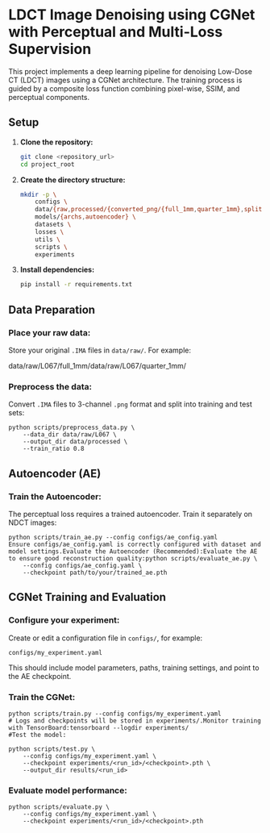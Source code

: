 # LDCT Image Denoising using CGNet with Perceptual and Multi-Loss Supervision

This project implements a deep learning pipeline for denoising Low-Dose CT (LDCT) images using a CGNet architecture. The training process is guided by a composite loss function combining pixel-wise, SSIM, and perceptual components.

## Setup

1.  **Clone the repository:**
    ```bash
    git clone <repository_url>
    cd project_root
    ```

2.  **Create the directory structure:**
    ```bash
    mkdir -p \
        configs \
        data/{raw,processed/{converted_png/{full_1mm,quarter_1mm},split/{train/{full,quarter},test/{full,quarter}}}} \
        models/{archs,autoencoder} \
        datasets \
        losses \
        utils \
        scripts \
        experiments
    ```

3.  **Install dependencies:**
    ```bash
    pip install -r requirements.txt
    ```

## Data Preparation

### Place your raw data:

Store your original `.IMA` files in `data/raw/`. For example:

data/raw/L067/full_1mm/data/raw/L067/quarter_1mm/
### Preprocess the data:

Convert `.IMA` files to 3-channel `.png` format and split into training and test sets:

```
python scripts/preprocess_data.py \
    --data_dir data/raw/L067 \
    --output_dir data/processed \
    --train_ratio 0.8
```

## Autoencoder (AE)

### Train the Autoencoder:

The perceptual loss requires a trained autoencoder. Train it separately on NDCT images:

```
python scripts/train_ae.py --config configs/ae_config.yaml
Ensure configs/ae_config.yaml is correctly configured with dataset and model settings.Evaluate the Autoencoder (Recommended):Evaluate the AE to ensure good reconstruction quality:python scripts/evaluate_ae.py \
    --config configs/ae_config.yaml \
    --checkpoint path/to/your/trained_ae.pth
```

## CGNet Training and Evaluation

### Configure your experiment:

Create or edit a configuration file in `configs/`, for example:

`configs/my_experiment.yaml`

This should include model parameters, paths, training settings, and point to the AE checkpoint.

### Train the CGNet:

```
python scripts/train.py --config configs/my_experiment.yaml
# Logs and checkpoints will be stored in experiments/.Monitor training with TensorBoard:tensorboard --logdir experiments/
#Test the model:

python scripts/test.py \
    --config configs/my_experiment.yaml \
    --checkpoint experiments/<run_id>/<checkpoint>.pth \
    --output_dir results/<run_id>
```

### Evaluate model performance:

```
python scripts/evaluate.py \
    --config configs/my_experiment.yaml \
    --checkpoint experiments/<run_id>/<checkpoint>.pth
```

